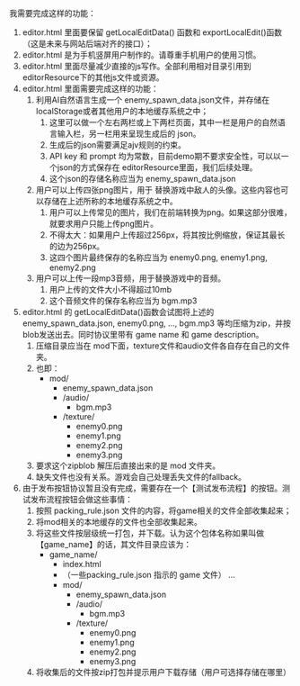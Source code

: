 我需要完成这样的功能：
1. editor.html 里面要保留 getLocalEditData() 函数和 exportLocalEdit()函数（这是未来与网站后端对齐的接口）；
2. editor.html 是为手机竖屏用户制作的。请尊重手机用户的使用习惯。
3. editor.html 里面尽量减少直接的js写作。全部利用相对目录引用到editorResource下的其他js文件或资源。
4. editor.html 里面需要完成这样的功能：
    1. 利用AI自然语言生成一个 enemy_spawn_data.json文件，并存储在 localStorage或者其他用户的本地缓存系统之中；
        1. 这里可以做一个左右两栏或上下两栏页面，其中一栏是用户的自然语言输入栏，另一栏用来呈现生成后的 json。
        2. 生成后的json需要满足ajv规则的约束。
        3. API key 和 prompt 均为常数，目前demo期不要求安全性，可以以一个json的方式保存在 editorResource里面，我们后续处理。
        4. 这个json的存储名称应当为 enemy_spawn_data.json
    2. 用户可以上传四张png图片，用于 替换游戏中敌人的头像。这些内容也可以存储在上述所称的本地缓存系统之中。
        1. 用户可以上传常见的图片，我们在前端转换为png。如果这部分很难，就要求用户只能上传png图片。
        2. 不得太大：如果用户上传超过256px，将其按比例缩放，保证其最长的边为256px。
        3. 这四个图片最终保存的名称应当为 enemy0.png, enemy1.png, enemy2.png
    3. 用户可以上传一段mp3音频，用于替换游戏中的音频。
        1. 用户上传的文件大小不得超过10mb
        2. 这个音频文件的保存名称应当为 bgm.mp3
5. editor.html 的 getLocalEditData()函数会试图将上述的 enemy_spawn_data.json, enemy0.png, ..., bgm.mp3 等均压缩为zip，并按blob发送出去。同时协议里带有 game name 和 game description。
    1. 压缩目录应当在 mod下面，texture文件和audio文件各自存在自己的文件夹。
    2. 也即：
        - mod/
            - enemy_spawn_data.json
            - /audio/
                - bgm.mp3
            - /texture/
                - enemy0.png
                - enemy1.png
                - enemy2.png
                - enemy3.png
    3. 要求这个zipblob 解压后直接出来的是 mod 文件夹。
    4. 缺失文件也没有关系。游戏会自己处理丢失文件的fallback。
6. 由于发布按钮协议暂且没有完成，需要存在一个【测试发布流程】的按钮。测试发布流程按钮会做这些事情：
    1. 按照 packing_rule.json 文件的内容，将game相关的文件全部收集起来；
    2. 将mod相关的本地缓存的文件也全部收集起来。
    3. 将这些文件按层级统一打包，并下载。认为这个包体名称如果叫做【game_name】的话，其文件目录应该为：
        - game_name/
            - index.html
            - （一些packing_rule.json 指示的 game 文件）
            ...
            - mod/
                - enemy_spawn_data.json
                - /audio/
                    - bgm.mp3
                - /texture/
                    - enemy0.png
                    - enemy1.png
                    - enemy2.png
                    - enemy3.png
    4. 将收集后的文件按zip打包并提示用户下载存储（用户可选择存储在哪里）
    

